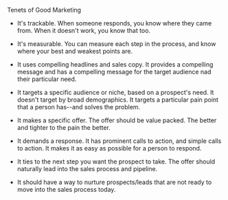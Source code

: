 Tenets of Good Marketing

-    It's trackable. When someone responds, you know where they came from.  When
     it doesn't work, you know that too.

-    It's measurable. You can measure each step in the process, and know where
     your best and weakest points are.

-    It uses compelling headlines and sales copy. It provides a compelling message
     and has a compelling message for the target audience nad their particular
     need.

-    It targets a specific audience or niche, based on a prospect's need. It
     doesn't target by broad demographics. It targets a particular pain point
     that a person has--and solves the problem.

-    It makes a specific offer.  The offer should be value packed. The better
     and tighter to the pain the better.

-    It demands a response. It has prominent calls to action, and simple calls
     to action.  It makes it as easy as possible for a person to respond.

-    It ties to the next step you want the prospect to take. The offer should
     naturally lead into the sales process and pipeline.

-    It should have a way to nurture prospects/leads that are not ready to
     move into the sales process today.
